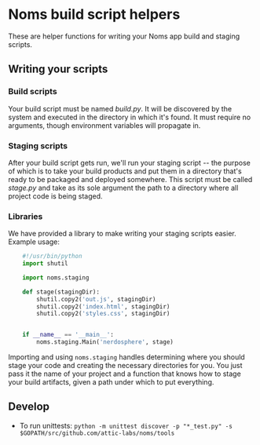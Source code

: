 # Noms build script helpers

These are helper functions for writing your Noms app build and staging scripts.

## Writing your scripts

### Build scripts
Your build script must be named *build.py*. It will be discovered by the system and executed in the directory in which it's found. It must require no arguments, though environment variables will propagate in.

### Staging scripts
After your build script gets run, we'll run your staging script -- the purpose of which is to take your build products and put them in a directory that's ready to be packaged and deployed somewhere. This script must be called *stage.py* and take as its sole argument the path to a directory where all project code is being staged.

### Libraries
We have provided a library to make writing your staging scripts easier. Example usage:
```python
	#!/usr/bin/python
	import shutil

	import noms.staging

	def stage(stagingDir):
		shutil.copy2('out.js', stagingDir)
		shutil.copy2('index.html', stagingDir)
		shutil.copy2('styles.css', stagingDir)


	if __name__ == '__main__':
		noms.staging.Main('nerdosphere', stage)

```
Importing and using `noms.staging` handles determining where you should stage your code and creating the necessary directories for you. You just pass it the name of your project and a function that knows how to stage your build artifacts, given a path under which to put everything.


## Develop

* To run unittests: `python -m unittest discover -p "*_test.py" -s $GOPATH/src/github.com/attic-labs/noms/tools`